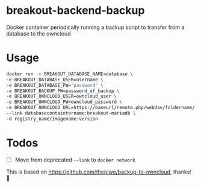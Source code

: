# breakout-backend-backup
Docker container periodically running a backup script to transfer from a database to the owncloud

# Usage
```bash
docker run -e BREAKOUT_DATABASE_NAME=database \
-e BREAKOUT_DATABASE_USER=username \
-e BREAKOUT_DATABASE_PW="password" \
-e BREAKOUT_BACKUP_PW=password_of_backup \
-e BREAKOUT_OWNCLOUD_USER=owncloud_user \
-e BREAKOUT_OWNCLOUD_PW=owncloud_password \
-e BREAKOUT_OWNCLOUD_URL=https://baseurl/remote.php/webdav/foldername/ \
--link databasecontaintername:breakout-mariadb \
-d registry_name/imagename:version
```

# Todos
- [ ] Move from deprecated `--link` to `docker network`

This is based on https://github.com/thepiwo/backup-to-owncloud, thanks! 🙌
